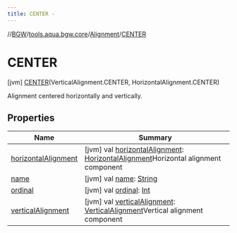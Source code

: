 ```yaml
---
title: CENTER -
---
```

//[BGW](../../../../index.md)/[tools.aqua.bgw.core](../../index.md)/[Alignment](../index.md)/[CENTER](index.md)



# CENTER  
 [jvm] [CENTER](index.md)(VerticalAlignment.CENTER, HorizontalAlignment.CENTER)  


Alignment centered horizontally and vertically.

   


## Properties  
  
|  Name |  Summary | 
|---|---|
| <a name="tools.aqua.bgw.core/Alignment.CENTER/horizontalAlignment/#/PointingToDeclaration/"></a>[horizontalAlignment](horizontal-alignment.md)| <a name="tools.aqua.bgw.core/Alignment.CENTER/horizontalAlignment/#/PointingToDeclaration/"></a> [jvm] val [horizontalAlignment](horizontal-alignment.md): [HorizontalAlignment](../../-horizontal-alignment/index.md)Horizontal alignment component   <br>|
| <a name="tools.aqua.bgw.core/Alignment.CENTER/name/#/PointingToDeclaration/"></a>[name](name.md)| <a name="tools.aqua.bgw.core/Alignment.CENTER/name/#/PointingToDeclaration/"></a> [jvm] val [name](name.md): [String](https://kotlinlang.org/api/latest/jvm/stdlib/kotlin/-string/index.html)   <br>|
| <a name="tools.aqua.bgw.core/Alignment.CENTER/ordinal/#/PointingToDeclaration/"></a>[ordinal](ordinal.md)| <a name="tools.aqua.bgw.core/Alignment.CENTER/ordinal/#/PointingToDeclaration/"></a> [jvm] val [ordinal](ordinal.md): [Int](https://kotlinlang.org/api/latest/jvm/stdlib/kotlin/-int/index.html)   <br>|
| <a name="tools.aqua.bgw.core/Alignment.CENTER/verticalAlignment/#/PointingToDeclaration/"></a>[verticalAlignment](vertical-alignment.md)| <a name="tools.aqua.bgw.core/Alignment.CENTER/verticalAlignment/#/PointingToDeclaration/"></a> [jvm] val [verticalAlignment](vertical-alignment.md): [VerticalAlignment](../../-vertical-alignment/index.md)Vertical alignment component   <br>|

